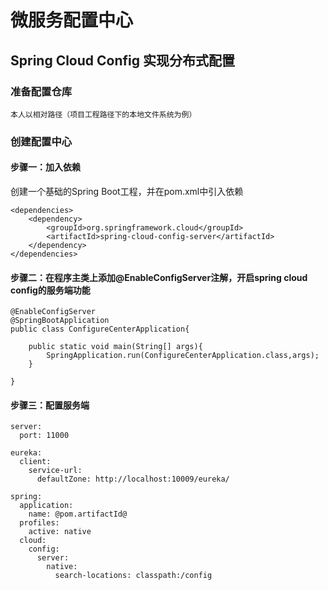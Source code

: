 # 微服务配置中心
## Spring Cloud Config 实现分布式配置
### 准备配置仓库
    本人以相对路径（项目工程路径下的本地文件系统为例）
### 创建配置中心
#### 步骤一：加入依赖
创建一个基础的Spring Boot工程，并在pom.xml中引入依赖
````
<dependencies>
    <dependency>
        <groupId>org.springframework.cloud</groupId>
        <artifactId>spring-cloud-config-server</artifactId>
    </dependency>
</dependencies>
````
#### 步骤二：在程序主类上添加@EnableConfigServer注解，开启spring cloud config的服务端功能
````
@EnableConfigServer
@SpringBootApplication
public class ConfigureCenterApplication{

    public static void main(String[] args){
        SpringApplication.run(ConfigureCenterApplication.class,args);
    }

}
````
#### 步骤三：配置服务端
````
server:
  port: 11000

eureka:
  client:
    service-url:
      defaultZone: http://localhost:10009/eureka/

spring:
  application:
    name: @pom.artifactId@
  profiles:
    active: native
  cloud:
    config:
      server:
        native:
          search-locations: classpath:/config
````



